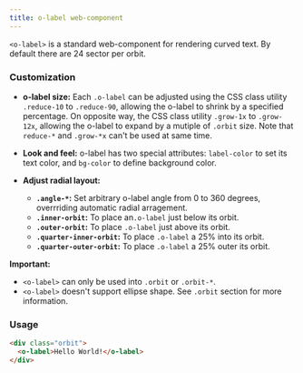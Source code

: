 ```yaml
---
title: o-label web-component
---
```


`<o-label>` is a standard web-component for rendering curved text. By default there are 24 sector per orbit. 

### Customization
  
- **o-label size:** Each `.o-label` can be adjusted using the CSS class utility `.reduce-10` to `.reduce-90`, allowing the o-label to shrink by a specified percentage. On opposite way, the CSS class utility `.grow-1x` to `.grow-12x`, allowing the o-label to expand by a mutiple of `.orbit` size. Note that `reduce-*` and `.grow-*x` can't be used at same time.
  
- **Look and feel:** o-label has two special attributes: `label-color` to set its text color, and `bg-color` to define background color.

- **Adjust radial layout:**
  - **`.angle-*`:** Set arbitrary o-label angle from 0 to 360 degrees, overrriding automatic radial arragement.
  - **`.inner-orbit`:** To place an`.o-label` just below its orbit.
  - **`.outer-orbit`:** To place `.o-label` just above its orbit.
  - **`.quarter-inner-orbit`:** To place `.o-label` a 25% into its orbit.
  - **`.quarter-outer-orbit`:** To place `.o-label` a 25% outer its orbit.
  
**Important:** 
  - `<o-label>` can only be used into `.orbit` or `.orbit-*`.
  - `<o-label>` doesn't support ellipse shape. See `.orbit` section for more information.

### Usage

```html
<div class="orbit"> 
  <o-label>Hello World!</o-label>
</div>
```
